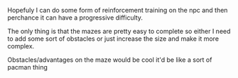 Hopefuly I can do some form of reinforcement training on the npc and then perchance it can have a progressive difficulty.

The only thing is that the mazes are pretty easy to complete so either I need to add some sort of obstacles or just increase the size and make it more complex.

Obstacles/advantages on the maze would be cool it'd be like a sort of pacman thing
